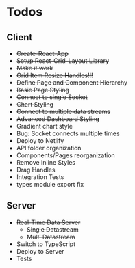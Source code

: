 # Todos

## Client

* ~~Create-React-App~~
* ~~Setup React-Grid-Layout Library~~
* ~~Make it work~~
* ~~Grid Item Resize Handles!!!~~
* ~~Define Page and Component Hierarchy~~
* ~~Basic Page Styling~~
* ~~Connect to single Socket~~
* ~~Chart Styling~~
* ~~Connect to multiple data streams~~
* ~~Advanced Dashboard Styling~~
* Gradient chart style
* Bug: Socket connects multiple times
* Deploy to Netlify
* API folder organization
* Components/Pages reorganization
* Remove Inline Styles
* Drag Handles
* Integration Tests
* types module export fix

## Server

* ~~Real-Time Data Server~~
  * ~~Single Datastream~~
  * ~~Multi Datastream~~
* Switch to TypeScript
* Deploy to Server
* Tests
